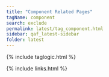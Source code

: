 ```yaml
---
title: "Component Related Pages"
tagName: component
search: exclude
permalink: latest/tag_component.html
sidebar: qaf_latest-sidebar
folder: latest
---
```

{% include taglogic.html %}

{% include links.html %}

